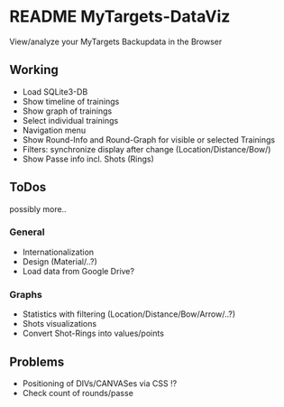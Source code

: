 # README MyTargets-DataViz

View/analyze your MyTargets Backupdata in the Browser

## Working
- Load SQLite3-DB
- Show timeline of trainings
- Show graph of trainings
- Select individual trainings
- Navigation menu
- Show Round-Info and Round-Graph for visible or selected Trainings
- Filters: synchronize display after change (Location/Distance/Bow/)
- Show Passe info incl. Shots (Rings)

## ToDos
possibly more..

### General
- Internationalization
- Design (Material/..?)
- Load data from Google Drive?

### Graphs
- Statistics with filtering (Location/Distance/Bow/Arrow/..?)
- Shots visualizations
- Convert Shot-Rings into values/points

## Problems
- Positioning of DIVs/CANVASes via CSS !?
- Check count of rounds/passe
